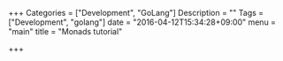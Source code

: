 +++
Categories = ["Development", "GoLang"]
Description = ""
Tags = ["Development", "golang"]
date = "2016-04-12T15:34:28+09:00"
menu = "main"
title = "Monads tutorial"

+++

